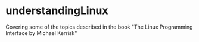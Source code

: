 # understandingLinux

Covering some of the topics described in the book "The Linux Programming Interface by Michael Kerrisk"
